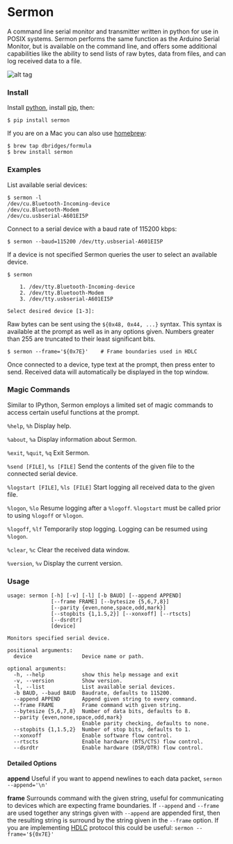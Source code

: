 # Sermon

A command line serial monitor and transmitter written in python for use in POSIX systems. Sermon performs the same function as the Arduino Serial Monitor, but is available on the command line, and offers some additional capabilities like the ability to send lists of raw bytes, data from files, and can log received data to a file.

![alt tag](http://www.dayofthenewdan.com/images/sermon_screen.png "Sermon screenshot.")

### Install

Install [python](http://www.python.org/), install [pip](http://pip.readthedocs.org/en/latest/installing.html), then:

```
$ pip install sermon
```

If you are on a Mac you can also use [homebrew](http://brew.sh/):

```
$ brew tap dbridges/formula
$ brew install sermon
```

### Examples

List available serial devices:

```
$ sermon -l
/dev/cu.Bluetooth-Incoming-device
/dev/cu.Bluetooth-Modem
/dev/cu.usbserial-A601EI5P
```

Connect to a serial device with a baud rate of 115200 kbps:

```
$ sermon --baud=115200 /dev/tty.usbserial-A601EI5P
```

If a device is not specified Sermon queries the user to select an available device.

```
$ sermon

	1. /dev/tty.Bluetooth-Incoming-device
	2. /dev/tty.Bluetooth-Modem
	3. /dev/tty.usbserial-A601EI5P

Select desired device [1-3]:
```

Raw bytes can be sent using the `${0x48, 0x44, ...}` syntax. This syntax is available at the prompt as well as in any options given. Numbers greater than 255 are truncated to their least significant bits.

```
$ sermon --frame='${0x7E}'    # Frame boundaries used in HDLC
```

Once connected to a device, type text at the prompt, then press enter to send. Received data will automatically be displayed in the top window.

### Magic Commands

Similar to IPython, Sermon employs a limited set of magic commands to access certain useful functions at the prompt.

`%help`, `%h`
Display help.

`%about`, `%a`
Display information about Sermon.

`%exit`, `%quit`, `%q`
Exit Sermon.

`%send [FILE]`, `%s [FILE]`
Send the contents of the given file to the connected serial device.

`%logstart [FILE]`, `%ls [FILE]`
Start logging all received data to the given file.

`%logon`, `%lo`
Resume logging after a `%logoff`. `%logstart` must be called prior to using `%logoff` or `%logon`.

`%logoff`, `%lf`
Temporarily stop logging. Logging can be resumed using `%logon`.

`%clear`, `%c`
Clear the received data window.

`%version`, `%v`
Display the current version.

### Usage

```
usage: sermon [-h] [-v] [-l] [-b BAUD] [--append APPEND]
              [--frame FRAME] [--bytesize {5,6,7,8}]
              [--parity {even,none,space,odd,mark}]
              [--stopbits {1,1.5,2}] [--xonxoff] [--rtscts]
              [--dsrdtr]
              [device]

Monitors specified serial device.

positional arguments:
  device                Device name or path.

optional arguments:
  -h, --help            show this help message and exit
  -v, --version         Show version.
  -l, --list            List available serial devices.
  -b BAUD, --baud BAUD  Baudrate, defaults to 115200.
  --append APPEND       Append given string to every command.
  --frame FRAME         Frame command with given string.
  --bytesize {5,6,7,8}  Number of data bits, defaults to 8.
  --parity {even,none,space,odd,mark}
                        Enable parity checking, defaults to none.
  --stopbits {1,1.5,2}  Number of stop bits, defaults to 1.
  --xonxoff             Enable software flow control.
  --rtscts              Enable hardware (RTS/CTS) flow control.
  --dsrdtr              Enable hardware (DSR/DTR) flow control.
```

#### Detailed Options

**append**
Useful if you want to append newlines to each data packet, `sermon --append='\n'`

**frame**
Surrounds command with the given string, useful for communicating to devices which are expecting frame boundaries. If `--append` and `--frame` are used together any strings given with `--append` are appended first, then the resulting string is surround by the string given in the `--frame` option. If you are implementing [HDLC](http://en.wikipedia.org/wiki/High-Level_Data_Link_Control) protocol this could be useful: `sermon --frame='${0x7E}'`  
